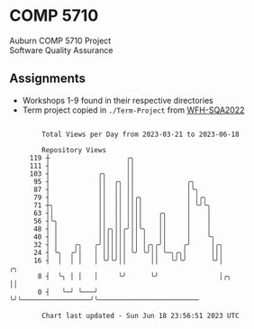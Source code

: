 # COMP 5710
Auburn COMP 5710 Project  
Software Quality Assurance

## Assignments
- Workshops 1-9 found in their respective directories
- Term project copied in `./Term-Project` from [WFH-SQA2022](https://github.com/wumphlett/WFH-SQA2022-AUBURN)

```

        Total Views per Day from 2023-03-21 to 2023-06-18

        Repository Views
     119 ┼                   ╭╮
     111 ┤                   ││
     103 ┤            ╭╮     ││
      95 ┤            ││  ╭╮ ││             ╭╮
      87 ┤            ││  ││ ││             │╰╮
      79 ┤            ││  ││ ││╭╮           │ │╭╮
      71 ┼╮           ││  ││ ││││           │ ╰╯╰╮
      63 ┤│           ││  ││ ││││    ╭╮     │    │
      56 ┤╰╮          ││  ││ ││││    ││     │    │
      48 ┤ │          ││╭╮││╭╯││╰╮   ││     │    │
      40 ┤ │          │││││││ ││ │   ││     │    ╰╮
      32 ┤ │    ╭╮   ╭╯││││││ ││ │╭╮╭╯│    ╭╯     │╭╮
      24 ┤ ╰╮  ╭╯│   │ ││││││ ╰╯ ╰╯││ ╰─╮╭╮│      │││
      16 ┤  │  │ │   │ ╰╯╰╯││      ││   ╰╯╰╯      ╰╯│                   ╭╮
       8 ┤  ╰╮ │ │   │     ╰╯      ╰╯               │╭╮                 ││
       0 ┤   ╰─╯ ╰───╯                              ╰╯╰─────────────────╯╰─────────────────────────

        Chart last updated - Sun Jun 18 23:56:51 2023 UTC
        
```

